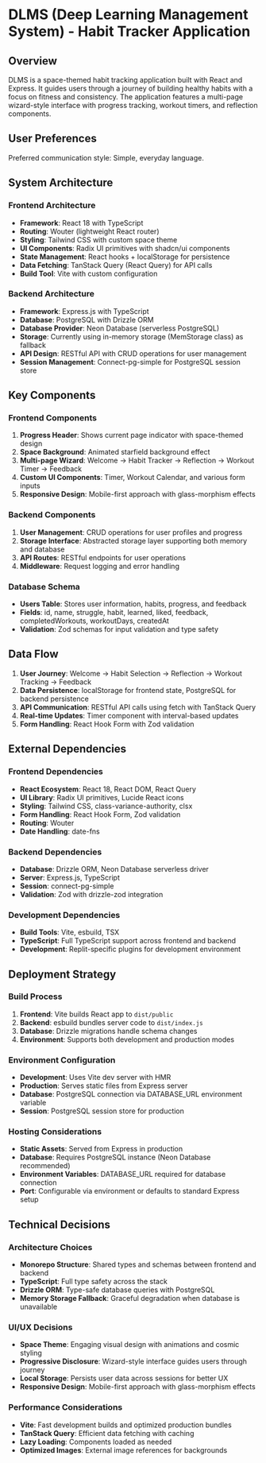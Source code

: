 # DLMS (Deep Learning Management System) - Habit Tracker Application

## Overview

DLMS is a space-themed habit tracking application built with React and Express. It guides users through a journey of building healthy habits with a focus on fitness and consistency. The application features a multi-page wizard-style interface with progress tracking, workout timers, and reflection components.

## User Preferences

Preferred communication style: Simple, everyday language.

## System Architecture

### Frontend Architecture
- **Framework**: React 18 with TypeScript
- **Routing**: Wouter (lightweight React router)
- **Styling**: Tailwind CSS with custom space theme
- **UI Components**: Radix UI primitives with shadcn/ui components
- **State Management**: React hooks + localStorage for persistence
- **Data Fetching**: TanStack Query (React Query) for API calls
- **Build Tool**: Vite with custom configuration

### Backend Architecture
- **Framework**: Express.js with TypeScript
- **Database**: PostgreSQL with Drizzle ORM
- **Database Provider**: Neon Database (serverless PostgreSQL)
- **Storage**: Currently using in-memory storage (MemStorage class) as fallback
- **API Design**: RESTful API with CRUD operations for user management
- **Session Management**: Connect-pg-simple for PostgreSQL session store

## Key Components

### Frontend Components
1. **Progress Header**: Shows current page indicator with space-themed design
2. **Space Background**: Animated starfield background effect
3. **Multi-page Wizard**: Welcome → Habit Tracker → Reflection → Workout Timer → Feedback
4. **Custom UI Components**: Timer, Workout Calendar, and various form inputs
5. **Responsive Design**: Mobile-first approach with glass-morphism effects

### Backend Components
1. **User Management**: CRUD operations for user profiles and progress
2. **Storage Interface**: Abstracted storage layer supporting both memory and database
3. **API Routes**: RESTful endpoints for user operations
4. **Middleware**: Request logging and error handling

### Database Schema
- **Users Table**: Stores user information, habits, progress, and feedback
- **Fields**: id, name, struggle, habit, learned, liked, feedback, completedWorkouts, workoutDays, createdAt
- **Validation**: Zod schemas for input validation and type safety

## Data Flow

1. **User Journey**: Welcome → Habit Selection → Reflection → Workout Tracking → Feedback
2. **Data Persistence**: localStorage for frontend state, PostgreSQL for backend persistence
3. **API Communication**: RESTful API calls using fetch with TanStack Query
4. **Real-time Updates**: Timer component with interval-based updates
5. **Form Handling**: React Hook Form with Zod validation

## External Dependencies

### Frontend Dependencies
- **React Ecosystem**: React 18, React DOM, React Query
- **UI Library**: Radix UI primitives, Lucide React icons
- **Styling**: Tailwind CSS, class-variance-authority, clsx
- **Form Handling**: React Hook Form, Zod validation
- **Routing**: Wouter
- **Date Handling**: date-fns

### Backend Dependencies
- **Database**: Drizzle ORM, Neon Database serverless driver
- **Server**: Express.js, TypeScript
- **Session**: connect-pg-simple
- **Validation**: Zod with drizzle-zod integration

### Development Dependencies
- **Build Tools**: Vite, esbuild, TSX
- **TypeScript**: Full TypeScript support across frontend and backend
- **Development**: Replit-specific plugins for development environment

## Deployment Strategy

### Build Process
1. **Frontend**: Vite builds React app to `dist/public`
2. **Backend**: esbuild bundles server code to `dist/index.js`
3. **Database**: Drizzle migrations handle schema changes
4. **Environment**: Supports both development and production modes

### Environment Configuration
- **Development**: Uses Vite dev server with HMR
- **Production**: Serves static files from Express server
- **Database**: PostgreSQL connection via DATABASE_URL environment variable
- **Session**: PostgreSQL session store for production

### Hosting Considerations
- **Static Assets**: Served from Express in production
- **Database**: Requires PostgreSQL instance (Neon Database recommended)
- **Environment Variables**: DATABASE_URL required for database connection
- **Port**: Configurable via environment or defaults to standard Express setup

## Technical Decisions

### Architecture Choices
- **Monorepo Structure**: Shared types and schemas between frontend and backend
- **TypeScript**: Full type safety across the stack
- **Drizzle ORM**: Type-safe database queries with PostgreSQL
- **Memory Storage Fallback**: Graceful degradation when database is unavailable

### UI/UX Decisions
- **Space Theme**: Engaging visual design with animations and cosmic styling
- **Progressive Disclosure**: Wizard-style interface guides users through journey
- **Local Storage**: Persists user data across sessions for better UX
- **Responsive Design**: Mobile-first approach with glass-morphism effects

### Performance Considerations
- **Vite**: Fast development builds and optimized production bundles
- **TanStack Query**: Efficient data fetching with caching
- **Lazy Loading**: Components loaded as needed
- **Optimized Images**: External image references for backgrounds
